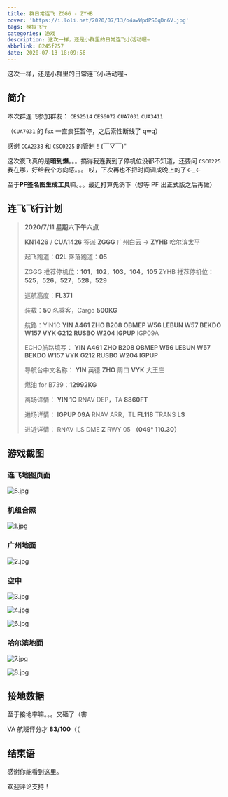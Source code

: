 ```yaml
---
title: 群日常连飞 ZGGG - ZYHB
cover: 'https://i.loli.net/2020/07/13/o4awWpdPSOqDn6V.jpg'
tags: 模拟飞行
categories: 游戏
description: 这次一样，还是小群里的日常连飞小活动喔~
abbrlink: 8245f257
date: 2020-07-13 18:09:56
---
```


这次一样，还是小群里的日常连飞小活动喔~

## 简介

本次群连飞参加群友：
`CES2514`
`CES6072`
`CUA7031`
`CUA3411`

（`CUA7031` 的 fsx 一直疯狂暂停，之后索性断线了 qwq）

感谢 `CCA2338` 和 `CSC0225` 的管制！(￣▽￣)"

这次夜飞真的是**暗到爆**。。。搞得我连我到了停机位没都不知道，还要问 `CSC0225` 我在哪，好给我个方向感。。。
哎，下次再也不把时间调成晚上的了←_←

至于**PF签名图生成工具**嘛。。。最近打算先鸽下（想等 PF 出正式版之后再做）

## 连飞飞行计划

> **2020/7/11 星期六下午六点**
> 
> **KN1426** / **CUA1426** 签派
**ZGGG** 广州白云 -> **ZYHB** 哈尔滨太平
> 
> 起飞跑道：**02L**
降落跑道：**05**
> 
> ZGGG 推荐停机位：**101**，**102**，**103**，**104**，**105**
ZYHB 推荐停机位：**525**，**526**，**527**，**528**，**529**
> 
> 巡航高度：**FL371**
> 
> 装载：**50** 名乘客，Cargo **500KG**
> 
> 航路：YIN1C **YIN A461 ZHO B208 OBMEP W56 LEBUN W57 BEKDO W157 VYK G212 RUSBO W204 IGPUP** IGP09A
> 
> ECHO航路填写： **YIN A461 ZHO B208 OBMEP W56 LEBUN W57 BEKDO W157 VYK G212 RUSBO W204 IGPUP**
> 
> 导航台中文名称：
**YIN** 英德
**ZHO** 周口
**VYK** 大王庄
> 
> 燃油 for B739：**12992KG**
> 
> 离场详情：
**YIN 1C** RNAV DEP，TA **8860FT**
> 
> 进场详情：
**IGPUP 09A** RNAV ARR，TL **FL118**
TRANS **LS**
> 
> 进近详情：
RNAV ILS DME **Z** RWY 05 **（049° 110.30）**

## 游戏截图

### 连飞地图页面

![5.jpg](https://i.loli.net/2020/07/11/N6u7doikC8Lx41s.jpg)

### 机组合照

![1.jpg](https://i.loli.net/2020/07/11/BXzcnsWIdxR3yb4.jpg)

### 广州地面

![2.jpg](https://i.loli.net/2020/07/11/WOGSeqD35lu8ifM.jpg)

### 空中

![3.jpg](https://i.loli.net/2020/07/11/xjsLKD32M1QCFWV.jpg)

![4.jpg](https://i.loli.net/2020/07/11/Rs7UyjNfi6cMG5T.jpg)

![6.jpg](https://i.loli.net/2020/07/11/79ZqPdbt8BnveTC.jpg)

### 哈尔滨地面

![7.jpg](https://i.loli.net/2020/07/11/GDonHiAQkuJvwOE.jpg)

![8.jpg](https://i.loli.net/2020/07/11/5lmH31yaSCp8Oht.jpg)

## 接地数据

至于接地率嘛。。。又砸了（害

VA 航班评分才 **83/100**（（

## 结束语

感谢你能看到这里。

欢迎评论支持！